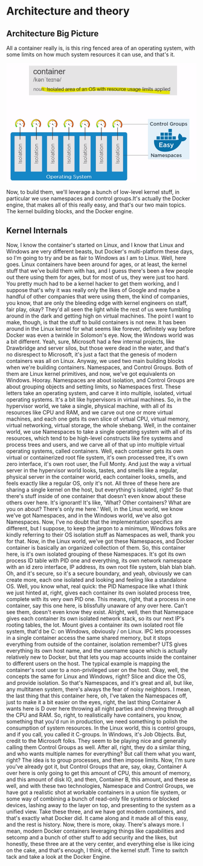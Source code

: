 # Architecture and theory

## Architecture Big Picture

All a container really is, is this ring fenced area of an operating system, with some limits on how much system resources it can use, and that's it. 

<img src="https://github.com/KiraDiShira/Docker/blob/master/ArchitectureAndTheory/Images/aat1.PNG" />

Now, to build them, we'll leverage a bunch of low-level kernel stuff, in particular we use namespaces and control groups.It's actually the Docker engine, that makes all of this really easy, and that's our two main topics. The kernel building blocks, and the Docker engine.

## Kernel Internals
Now, I know the container's started on Linux, and I know that Linux and Windows are very different beasts, but Docker's multi-platform these days, so I'm going to try and be as fair to Windows as I am to Linux. Well, here goes. Linux containers have been around for ages, or at least, the kernel stuff that we've build them with has, and I guess there's been a few people out there using them for ages, but for most of us, they were just too hard. You pretty much had to be a kernel hacker to get them working, and I suppose that's why it was really only the likes of Google and maybe a handful of other companies that were using them, the kind of companies, you know, that are only the bleeding edge with kernel engineers on staff, fair play, okay? They'd all seen the light while the rest of us were fumbling around in the dark and getting high on virtual machines. The point I want to make, though, is that the stuff to build containers is not new. It has been around in the Linux kernel for what seems like forever, definitely way before Docker was even a twinkle in Solomon's eye. Now, the Windows world was a bit different. Yeah, sure, Microsoft had a few internal projects, like Drawbridge and server silos, but those were dead in the water, and that's no disrespect to Microsoft, it's just a fact that the genesis of modern containers was all on Linux. Anyway, we used two main building blocks when we're building containers. Namespaces, and Control Groups. Both of them are Linux kernel primitives, and now, we've got equivalents on Windows. Hooray. Namespaces are about isolation, and Control Groups are about grouping objects and setting limits, so Namespaces first. These letters take an operating system, and carve it into multiple, isolated, virtual operating systems. It's a bit like hypervisors in virtual machines. So, in the hypervisor world, we take a single, physical machine, with all of its resources like CPU and RAM, and we carve out one or more virtual machines, and each one gets its own slice of virtual CPU, virtual memory, virtual networking, virtual storage, the whole shebang. Well, in the container world, we use Namespaces to take a single operating system with all of its resources, which tend to be high-level constructs like fire systems and process trees and users, and we carve all of that up into multiple virtual operating systems, called containers. Well, each container gets its own virtual or containerized root file system, it's own processed tree, it's own zero interface, it's own root user, the Full Monty. And just the way a virtual server in the hypervisor world looks, tastes, and smells like a regular, physical server in the container world, each container looks, smells, and feels exactly like a regular OS, only it's not. All three of these here are sharing a single kernel on the host, but everything's isolated, right? So that there's stuff inside of one container that doesn't even know about these others over here. It's ignorant! It's like, 'What? Other containers? What are you on about? There's only me here.' Well, in the Linux world, we know we've got Namespaces, and in the Windows world, we've also got Namespaces. Now, I've no doubt that the implementation specifics are different, but I suppose, to keep the jargon to a minimum, Windows folks are kindly referring to their OS isolation stuff as Namespaces as well, thank you for that. Now, in the Linux world, we've got these Namespaces, and Docker container is basically an organized collection of them. So, this container here, is it's own isolated grouping of these Namespaces. It's got its own process ID table with PID one and everything, its own network namespace with an id zero interface, IP address, its own root file system, blah blah blah. Oh, and it's secure, so it's a secure boundary, and yeah, obviously we can create more, each one isolated and looking and feeling like a standalone OS. Well, you know what, real quick: the PID Namespace like what I think we just hinted at, right, gives each container its own isolated process tree, complete with its very own PID one. This means, right, that a process in one container, say this one here, is blissfully unaware of any over here. Can't see them, doesn't even know they exist. Alright, well, then that Namespace gives each container its own isolated network stack, so its our next IP's rooting tables, the lot. Mount gives a container its own isolated root file system, that'd be C: on Windows, obviously / on Linux. IPC lets processes in a single container access the same shared memory, but it stops everything from outside of the container, isolation remember? UTS gives everything its own host name, and the username space which is actually relatively new to Docker, but that lets you map accounts inside the container to different users on the host. The typical example is mapping the container's root user to a non-privileged user on the host. Okay, well, the concepts the same for Linux and Windows, right? Slice and dice the OS, and provide isolation. So that's Namespaces, and it's great and all, but like, any multitanen system, there's always the fear of noisy neighbors. I mean, the last thing that this container here, oh, I've taken the Namespaces off, just to make it a bit easier on the eyes, right, the last thing Container A wants here is D over here throwing all night parties and chewing through all the CPU and RAM. So, right, to realistically have containers, you know, something that you'd run in production, we need something to polish the consumption of system resources. In the Linux world, this is control groups, and if you call, you called it C-groups. In Windows, it's Job Objects. But, credit to the Microsoft folks. They seem to be playing nice and generally calling them Control Groups as well. After all, right, they do a similar thing, and who wants multiple names for everything? But call them what you want, right? The idea is to group processes, and then impose limits. Now, I'm sure you've already got it, but Control Groups that are, say, okay, Container A over here is only going to get this amount of CPU, this amount of memory, and this amount of disk IO, and then, Container B, this amount, and these as well, and with these two technologies, Namespace and Control Groups, we have got a realistic shot at workable containers in a union file system, or some way of combining a bunch of read-only file systems or blocked devices, lashing away to the layer on top, and presenting to the system as a unified view. Take these three, and we have got modern containers, and that's exactly what Docker did. It came along and it made all of this easy, and the rest is history. Now, there is more, okay. There's always more. I mean, modern Docker containers leveraging things like capabilities and setcomp and a bunch of other stuff to add security and the likes, but honestly, these three are at the very center, and everything else is like icing on the cake, and that's enough, I think, of the kernel stuff. Time to switch tack and take a look at the Docker Engine.
